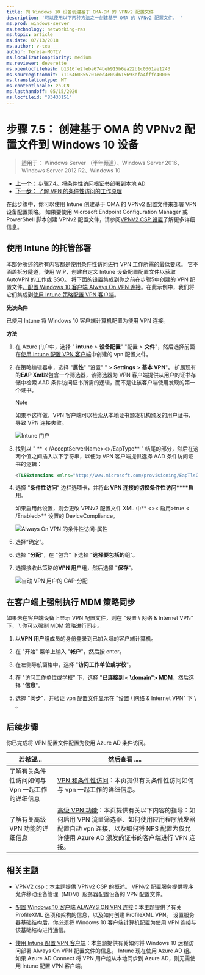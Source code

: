 ```yaml
---
title: 向 Windows 10 设备创建基于 OMA-DM 的 VPNv2 配置文件
description: '可以使用以下两种方法之一创建基于 OMA 的 VPNv2 配置文件。 '
ms.prod: windows-server
ms.technology: networking-ras
ms.topic: article
ms.date: 07/13/2018
ms.author: v-tea
author: Teresa-MOTIV
ms.localizationpriority: medium
ms.reviewer: deverette
ms.openlocfilehash: b1316fe2feba674beb915b6ea22b1c0361ae1243
ms.sourcegitcommit: 7116460855701eed4e09d615693efa4fffc40006
ms.translationtype: MT
ms.contentlocale: zh-CN
ms.lasthandoff: 05/15/2020
ms.locfileid: "83433151"
---
```

# <a name="step-75-create-oma-dm-based-vpnv2-profiles-to-windows-10-devices"></a>步骤 7.5： 创建基于 OMA 的 VPNv2 配置文件到 Windows 10 设备

>适用于： Windows Server （半年频道）、Windows Server 2016、Windows Server 2012 R2、Windows 10

- [**上一个：** 步骤7.4。将条件性访问根证书部署到本地 AD](vpn-deploy-cond-access-root-cert-to-on-premise-ad.md)
- [**下一步：** 了解 VPN 的条件性访问的工作原理](https://docs.microsoft.com/windows/access-protection/vpn/vpn-conditional-access)

在此步骤中，你可以使用 Intune 创建基于 OMA 的 VPNv2 配置文件来部署 VPN 设备配置策略。 如果要使用 Microsoft Endpoint Configuration Manager 或 PowerShell 脚本创建 VPNv2 配置文件，请参阅[VPNV2 CSP 设置](https://docs.microsoft.com/windows/client-management/mdm/vpnv2-csp)了解更多详细信息。 

## <a name="managed-deployment-using-intune"></a>使用 Intune 的托管部署

本部分所述的所有内容都是使用条件性访问进行 VPN 工作所需的最低要求。 它不涵盖拆分隧道，使用 WIP，创建自定义 Intune 设备配置配置文件以获取 AutoVPN 的工作或 SSO。 将下面的设置集成到你之前在步骤5中创建的 VPN 配置文件[。配置 Windows 10 客户端 Always On VPN 连接](always-on-vpn/deploy/vpn-deploy-client-vpn-connections.md)。在此示例中，我们将它们集成到[使用 Intune 策略配置 VPN 客户端](always-on-vpn/deploy/vpn-deploy-client-vpn-connections.md#configure-the-vpn-client-by-using-intune)。 

**先决条件**

已使用 Intune 将 Windows 10 客户端计算机配置为使用 VPN 连接。   


**方法**

1. 在 Azure 门户中，选择 " **intune**  >  **设备配置**" "配置  >  **文件**"，然后选择前面在[使用 Intune 配置 VPN 客户端](always-on-vpn/deploy/vpn-deploy-client-vpn-connections.md#configure-the-vpn-client-by-using-intune)中创建的 vpn 配置文件。
    
2. 在策略编辑器中，选择 "**属性**" "设置" "  >  **Settings**  >  **基本 VPN**"。 扩展现有的**EAP Xml**以包含一个筛选器，该筛选器为 VPN 客户端提供从用户的证书存储中检索 AAD 条件访问证书所需的逻辑，而不是让该客户端使用发现的第一个证书。

    >[!NOTE]
    >如果不这样做，VPN 客户端可以检索从本地证书颁发机构颁发的用户证书，导致 VPN 连接失败。

    ![Intune 门户](../../media/Always-On-Vpn/intune-eap-xml.png)

3. 找到以 " ** \< /AcceptServerName>\<>/EapType** " 结尾的部分，然后在这两个值之间插入以下字符串，以便为 VPN 客户端提供选择 AAD 条件访问证书的逻辑：

    ```XML
    <TLSExtensions xmlns="http://www.microsoft.com/provisioning/EapTlsConnectionPropertiesV2"><FilteringInfo xmlns="http://www.microsoft.com/provisioning/EapTlsConnectionPropertiesV3"><EKUMapping><EKUMap><EKUName>AAD Conditional Access</EKUName><EKUOID>1.3.6.1.4.1.311.87</EKUOID></EKUMap></EKUMapping><ClientAuthEKUList Enabled="true"><EKUMapInList><EKUName>AAD Conditional Access</EKUName></EKUMapInList></ClientAuthEKUList></FilteringInfo></TLSExtensions>
    ```

4. 选择 "**条件性访问**" 边栏选项卡，并将**此 VPN 连接的切换条件性访问****启用**。
   
   如果启用此设置，则会更改 VPNv2 配置文件 XML 中** \<>\< 启用>true \< /Enabled>** 设置的 DeviceCompliance。

    ![Always On VPN 的条件性访问-属性](../../media/Always-On-Vpn/vpn-conditional-access-azure-ad.png)

5. 选择“确定”。

6. 选择 "**分配**"，在 "包含" 下选择 "**选择要包括的组**"。

7. 选择接收此策略的**VPN 用户**组，然后选择 "**保存**"。

    ![自动 VPN 用户的 CAP-分配](../../media/Always-On-Vpn/cap-for-auto-vpn-users-assignments.png)

## <a name="force-mdm-policy-sync-on-the-client"></a>在客户端上强制执行 MDM 策略同步

如果未在客户端设备上显示 VPN 配置文件，则在 "设置 \\ 网络 & Internet VPN" 下， \\ 你可以强制 MDM 策略进行同步。

1. 以**VPN 用户**组成员的身份登录到已加入域的客户端计算机。

2. 在 "开始" 菜单上输入 "**帐户**"，然后按 enter。

3. 在左侧导航窗格中，选择 "**访问工作单位或学校**"。

4. 在 "访问工作单位或学校" 下，选择 "**已连接到 < \domain"> MDM**，然后选择 "**信息**"。

5. 选择 "**同步**"，并验证 vpn 配置文件显示在 "设置 \\ 网络 & Internet VPN" 下 \\ 。


## <a name="next-steps"></a>后续步骤

你已完成将 VPN 配置文件配置为使用 Azure AD 条件访问。 

|若希望...  |然后查看 .。。  |
|---------|---------|
|了解有关条件性访问如何与 Vpn 一起工作的详细信息  |[VPN 和条件性访问](https://docs.microsoft.com/windows/access-protection/vpn/vpn-conditional-access)：本页提供有关条件性访问如何与 vpn 一起工作的详细信息。      |
|了解有关高级 VPN 功能的详细信息  |[高级 VPN 功能](always-on-vpn/deploy/always-on-vpn-adv-options.md#advanced-vpn-features)：本页提供有关以下内容的指导：如何启用 VPN 流量筛选器、如何使用应用程序触发器配置自动 vpn 连接，以及如何将 NPS 配置为仅允许使用 Azure AD 颁发的证书的客户端进行 VPN 连接。        |


## <a name="related-topics"></a>相关主题

- [VPNV2 csp](https://msdn.microsoft.com/windows/hardware/commercialize/customize/mdm/vpnv2-csp)：本主题提供 VPNv2 CSP 的概述。 VPNv2 配置服务提供程序允许移动设备管理（MDM）服务器配置设备的 VPN 配置文件。

- [配置 Windows 10 客户端 ALWAYS ON VPN 连接](https://docs.microsoft.com/windows-server/remote/remote-access/vpn/always-on-vpn/deploy/vpn-deploy-client-vpn-connections)：本主题提供了有关 ProfileXML 选项和架构的信息，以及如何创建 ProfileXML VPN。 设置服务器基础结构后，你必须将 Windows 10 客户端计算机配置为使用 VPN 连接与该基础结构进行通信。 

- [使用 Intune 配置 VPN 客户端](https://docs.microsoft.com/windows-server/remote/remote-access/vpn/always-on-vpn/deploy/vpn-deploy-client-vpn-connections#configure-the-vpn-client-by-using-intune)：本主题提供有关如何将 Windows 10 远程访问部署 Always On VPN 配置文件的信息。 Intune 现在使用 Azure AD 组。 如果 Azure AD Connect 将 VPN 用户组从本地同步到 Azure AD，则无需使用 Intune 配置 VPN 客户端。
